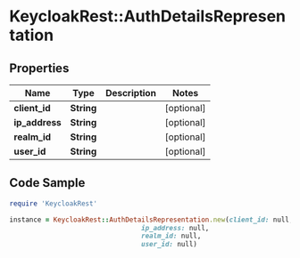 # KeycloakRest::AuthDetailsRepresentation

## Properties

Name | Type | Description | Notes
------------ | ------------- | ------------- | -------------
**client_id** | **String** |  | [optional] 
**ip_address** | **String** |  | [optional] 
**realm_id** | **String** |  | [optional] 
**user_id** | **String** |  | [optional] 

## Code Sample

```ruby
require 'KeycloakRest'

instance = KeycloakRest::AuthDetailsRepresentation.new(client_id: null,
                                 ip_address: null,
                                 realm_id: null,
                                 user_id: null)
```


